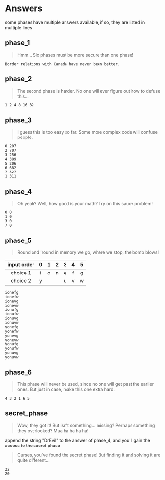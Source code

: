 # Answers

some phases have multiple answers available, if so, they are listed in multiple lines

## phase_1

> Hmm...  Six phases must be more secure than one phase!

```plain
Border relations with Canada have never been better.
```

## phase_2

> The second phase is harder.  No one will ever figure out how to defuse this...

```plain
1 2 4 8 16 32
```

## phase_3

> I guess this is too easy so far.  Some more complex code will confuse people.

```plain
0 207
2 707
3 256
4 389
5 206
6 682
7 327
1 311
```

## phase_4

> Oh yeah?  Well, how good is your math?  Try on this saucy problem!

```plain
0 0
1 0
3 0
7 0
```

## phase_5

> Round and 'round in memory we go, where we stop, the bomb blows!

| input order |   0   |   1   |   2   |   3   |   4   |   5   |
| :---------: | :---: | :---: | :---: | :---: | :---: | :---: |
|  choice 1   |   i   |   o   |   n   |   e   |   f   |   g   |
|  choice 2   |   y   |       |       |   u   |   v   |   w   |

```plain
ionefg
ionefw
ionevg
ionevw
ionufg
ionufw
ionuvg
ionuvw
yonefg
yonefw
yonevg
yonevw
yonufg
yonufw
yonuvg
yonuvw
```

## phase_6

> This phase will never be used, since no one will get past the earlier ones.  But just in case, make this one extra hard.

```plain
4 3 2 1 6 5
```

## secret_phase

> Wow, they got it!  But isn't something... missing?  Perhaps something they overlooked?  Mua ha ha ha ha!

append the string "DrEvil" to the answer of phase_4, and you'll gain the access to the secret phase

> Curses, you've found the secret phase!
> But finding it and solving it are quite different...

```plain
22
20
```

